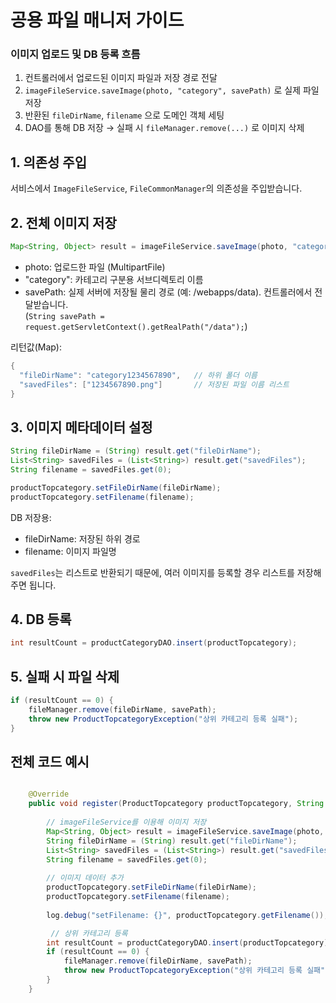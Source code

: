 
# 공용 파일 매니저 가이드

### 이미지 업로드 및 DB 등록 흐름
1. 컨트롤러에서 업로드된 이미지 파일과 저장 경로 전달
2. `imageFileService.saveImage(photo, "category", savePath)` 로 실제 파일 저장  
3. 반환된 `fileDirName`, `filename` 으로 도메인 객체 세팅  
4. DAO를 통해 DB 저장 → 실패 시 `fileManager.remove(...)` 로 이미지 삭제  

## 1. 의존성 주입
서비스에서 `ImageFileService`, `FileCommonManager`의 의존성을 주입받습니다.

## 2. 전체 이미지 저장
```java
Map<String, Object> result = imageFileService.saveImage(photo, "category", savePath);
```
- photo: 업로드한 파일 (MultipartFile)
- "category": 카테고리 구분용 서브디렉토리 이름
- savePath: 실제 서버에 저장될 물리 경로 (예: /webapps/data). 컨트롤러에서 전달받습니다.<br>(`String savePath = request.getServletContext().getRealPath("/data");`)

리턴값(Map): 
```java
{
  "fileDirName": "category1234567890",   // 하위 폴더 이름
  "savedFiles": ["1234567890.png"]       // 저장된 파일 이름 리스트
}
```

## 3. 이미지 메타데이터 설정
```java
String fileDirName = (String) result.get("fileDirName");
List<String> savedFiles = (List<String>) result.get("savedFiles");
String filename = savedFiles.get(0);

productTopcategory.setFileDirName(fileDirName);
productTopcategory.setFilename(filename);
```
DB 저장용:
- fileDirName: 저장된 하위 경로
- filename: 이미지 파일명

`savedFiles`는 리스트로 반환되기 때문에, 여러 이미지를 등록할 경우 리스트를 저장해주면 됩니다.

## 4. DB 등록
```java
int resultCount = productCategoryDAO.insert(productTopcategory);
```

## 5. 실패 시 파일 삭제
```java
if (resultCount == 0) {
    fileManager.remove(fileDirName, savePath);
    throw new ProductTopcategoryException("상위 카테고리 등록 실패");
}
```


## 전체 코드 예시
```java

	@Override
	public void register(ProductTopcategory productTopcategory, String savePath, MultipartFile photo) throws ProductTopcategoryException {
		
		// imageFileService를 이용해 이미지 저장
        Map<String, Object> result = imageFileService.saveImage(photo, "category", savePath);
        String fileDirName = (String) result.get("fileDirName");
        List<String> savedFiles = (List<String>) result.get("savedFiles");
        String filename = savedFiles.get(0);
        
		// 이미지 데이터 추가
		productTopcategory.setFileDirName(fileDirName);
		productTopcategory.setFilename(filename);
		
		log.debug("setFilename: {}", productTopcategory.getFilename());

		 // 상위 카테고리 등록
        int resultCount = productCategoryDAO.insert(productTopcategory);
        if (resultCount == 0) {
            fileManager.remove(fileDirName, savePath);
            throw new ProductTopcategoryException("상위 카테고리 등록 실패");
        }
	}
```